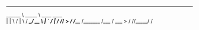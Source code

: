 ________   ________                  
\______ \  \_____  \    ____   ____  
 |    |  \  /   |   \  / ___\_/ __ \ 
 |    `   \/    |    \/ /_/  >  ___/ 
/_______  /\_______  /\___  / \___  >
        \/         \//_____/      \/ 
